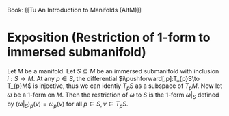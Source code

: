 Book: [[Tu An Introduction to Manifolds (AItM)]]
# Exposition (Restriction of 1-form to immersed submanifold)
Let $M$ be a manifold.
Let $S\subseteq M$ be an immersed submanifold with inclusion $i:S\to M$.
At any $p\in S$, the differential $i\pushforward[,p]:T_{p}S\to T_{p}M$ is injective, thus we can identiy $T_{p}S$ as a subspace of $T_{p}M$.
Now let $\omega$ be a $1$-form on $M$.
Then the restriction of $\omega$ to $S$ is the $1$-form $\omega \vert_{S}$ defined by $(\omega \vert_{S})_{p}(v)=\omega_{p}(v)$ for all $p\in S,v\in T_{p}S$.
